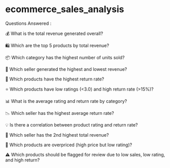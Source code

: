 # ecommerce_sales_analysis
Questions Answered :

💰 What is the total revenue generated overall?

🛍️ Which are the top 5 products by total revenue?

📦 Which category has the highest number of units sold?

🏪 Which seller generated the highest and lowest revenue?

🔁 Which products have the highest return rate?

⭐ Which products have low ratings (<3.0) and high return rate (>15%)?

📊 What is the average rating and return rate by category?

📉 Which seller has the highest average return rate?

💡 Is there a correlation between product rating and return rate?

🥈 Which seller has the 2nd highest total revenue?

💸 Which products are overpriced (high price but low rating)?



⚠️ Which products should be flagged for review due to low sales, low rating, and high return?
